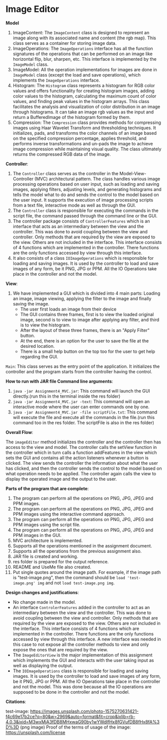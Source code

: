 # Image Editor

**Model**
1. ImageContent:
   The `ImageContent` class is designed to represent an image along with its associated name and
   content (the rgb map). This class serves as a container for storing image data.
2. ImageOperations:
   The `ImageOperations` interface has all the function signatures of the operations that
   can be performed on an image like horizontal flip, blur, sharpen, etc. This interface is
   implemented by the `ImageModel` class.
3. ImageModel:
   All the operation implementations for images are done in `ImageModel` class (except the load and 
   save operations), which implements the `ImageOperations` interface. 
4. Histogram:
   The `Histogram` class represents a histogram for RGB color values and offers functionality for
   creating histogram images, adding color values to the histogram, calculating the maximum count
   of color values, and finding peak values in the histogram arrays. This class facilitates the
   analysis and visualization of color distribution in an image through histograms. It can take an 
   image rgb values as the input and return a BufferedImage of the histogram formed by them.
5. Compression:
   The `Compression` class provides methods for compressing images using Haar Wavelet Transform
   and thresholding techniques. It initializes, pads, and transforms the color channels of an image
   based on the specified compression percentage, applies threshold, and performs inverse
   transformations and un-pads the image to achieve image compression while maintaining visual 
   quality. The class ultimately returns the compressed RGB data of the image.

**Controller**:
1. The `Controller` class serves as the controller in the Model-View-Controller (MVC) architectural
  pattern. The class handles various image processing operations based on user input, such as
  loading and saving images, applying filters, adjusting levels, and generating histograms and
  tells the model what to do and sends the control to the model based on the user input.
  It supports the execution of image processing scripts from a text file, interactive mode as well 
  as through the GUI.
2. The `Controller` class is responsible for executing the commands in the script file, the command
  passed through the command line or the GUI.
3. The controller package consists of `ControllerFeatures` which is an interface
  that acts as an intermediary between the view and the controller. This was done to avoid coupling
  between the view and controller. Only methods that are required by the view are exposed to the
  view. Others are not included in the interface. This interface consists of 4 functions which are
  implemented in the controller. There functions are the only functions accessed by view through
  this interface.
4. It also consists of a class `IOImageOperations` which is responsible for loading and saving
  images. It is used by the controller to load and save images of any form, be it PNG, JPG or PPM.
  All the IO Operations take place in the controller and not the model.

**View**:
1. We have implemented a GUI which is divided into 4 main parts: Loading an image, image viewing, 
   applying the filter to the image and finally saving the image.
   - The user first loads an image from their device
   - The GUI contains three frames, first is to view the loaded original image, second is to view 
     to image after applying any filter, and third is to view the histogram.
   - After the layout of these three frames, there is an "Apply Filter" button.
   - At the end, there is an option for the user to save the file at the desired location.
   - There is a small help button on the top too for the user to get help regarding the GUI.

`Main`:
This class serves as the entry point of the application.
It initializes the controller and the program starts from the controller having the control.

**How to run with JAR file Command line arguments**:
1. `java -jar Assignment4_MVC.jar`: This command will launch the GUI directly.(run this in the 
    terminal inside the res folder)
2. `java -jar Assignment4_MVC.jar -text`: This command will open an interactive mode where the user 
    can enter commands one by one.
3. `java -jar Assignment4_MVC.jar -file scriptFile.txt`: This command will execute the file and 
    execute all the commands in the file.(run this command too in the res folder. The scriptFile 
    is also in the res folder)


**Overall Flow**:

The `imageEditor` method initializes the controller and the controller then has access to the 
view and model. The controller calls the setView function in the controller which in turn calls a 
function addFeatures in the view which sets the GUI and contains all the action listeners whenever 
a button is clicked. The view sends the controller the information about what the user has clicked, 
and then the controller sends the control to the model based on what operation needs to be applied. 
The controller again calls the view to display the operated image and the output to the user.

**Parts of the program that are complete**:

1. The program can perform all the operations on PNG, JPG, JPEG and PPM images.
2. The program can perform all the operations on PNG, JPG, JPEG and PPM images using the interactive
   command approach.
3. The program can perform all the operations on PNG, JPG, JPEG and PPM images using the script file.
4. The program can perform all the operations on PNG, JPG, JPEG and PPM images in the GUI.
5. MVC architecture is implemented.
6. Supports all the operations mentioned in the assignment document.
7. Supports all the operations from the previous assignment also.
8. JAR file is created and working.
9. res folder is prepared for the output reference.
10. README and UseMe file also created.
11. Put single quotes around the image path. For example, if the image path is "test-image.png", then
    the command should be `load 'test-image.png' img` and not `load test-image.png img`.

**Design changes and justifications**:

- No change made in the model.
- An interface `ControlerFeatures` added in the controller to act as an intermediary between the view
  and the controller. This was done to avoid coupling between the view and controller. Only methods that
  are required by the view are exposed to the view. Others are not included in the interface.
  This interface consists of 4 functions which are implemented in the controller. There functions are the only
  functions accessed by view through this interface. A new interface was needed in this case to not
  expose all the controller methods to view and only expose the ones that are required by the view.
- The `ImageEditorView` is the major implementation of this assignment which implements the GUI and
  interacts with the user taking input as well as displaying the output.
- The `IOImageOperations` class is responsible for loading and saving images. It is used by the
  controller to load and save images of any form, be it PNG, JPG or PPM. All the IO Operations take
  place in the controller and not the model. This was done because all the IO operations are 
  supposed to be done in the controller and not the model.

**Citations**:

test-image: https://images.unsplash.com/photo-1575270631421-f4c69e17b2ce?q=80&w=2969&auto=format&fit=crop&ixlib=rb-4.0.3&ixid=M3wxMjA3fDB8MHxwaG90by1wYWdlfHx8fGVufDB8fHx8fA%3D%3D
(png image)
Proof of the terms of usage of the image: https://unsplash.com/license

